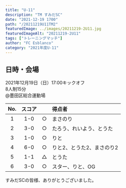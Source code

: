 ```yaml
---
title: "U-11"
description: "TM すみだSC"
date: "2021-12-19 1700"
path: "/20211219U11TM2"
featuredImage: ../images/20211219-2U11.jpg
featuredImageAlt: "20211219-2U11"
tags: ["トレーニングマッチ"]
author: "FC Esblanco"
category: "2021年度U-11"
---
```


## 日時・会場

2021年12月19日（日）17:00キックオフ   
8人制15分   
@墨田区総合運動場

| No.| スコア |   | 得点者  |
|:--:|:------:|:-:|:--------|
| 1  | 1-0    | ○ |まさのり |
| 2  | 3-0    | ○ |たろう、れいよう、とうた |
| 3  | 1-0    | ○ |りと |
| 4  | 6-0    | ○ |りと2、とうた2、まさのり2 |
| 5  | 1-1    | △ |とうた |
| 6  | 3-0    | ○ |スター、りと、OG |


すみだSCの皆様、ありがとうございました。
